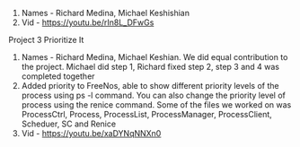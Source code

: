 1. Names - Richard Medina, Michael Keshishian
2. Vid - https://youtu.be/rIn8L_DFwGs


Project 3 Prioritize It
1. Names - Richard Medina, Michael Keshian. We did equal contribution to the project. Michael did step 1, Richard fixed step 2, step 3 and 4 was completed together
2. Added priority to FreeNos, able to show different priority levels of the process using ps -l command. You can also change the priority level of process using the renice command. Some of the files we worked on was ProcessCtrl, Process, ProcessList, ProcessManager, ProcessClient, Scheduer, SC and Renice 
3. Vid - https://youtu.be/xaDYNqNNXn0
